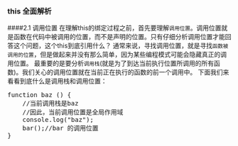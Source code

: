 ### this 全面解析
####2.1 调用位置
在理解this的绑定过程之前，首先要理解`调用位置`。调用位置就是函数在代码中被调用的位置，而不是声明的位置。只有仔细分析调用位置才能回答这个问题，这个this到底引用什么？
通常来说，寻找调用位置，就是寻找`函数被调用的位置`，但是做起来并没有那么简单，因为某些编程模式可能会隐藏真正的调用位置。
最重要的是要分析`调用栈`(就是为了到达当前执行位置所调用的所有函数)。我们关心的调用位置就在当前正在执行的函数的前一个调用中。
下面我们来看看到底什么是调用栈和调用位置：
<pre>
function baz () {
	//当前调用栈是baz
	//因此，当前调用位置是全局作用域
	console.log("baz");
	bar();//bar 的调用位置
}


</pre>